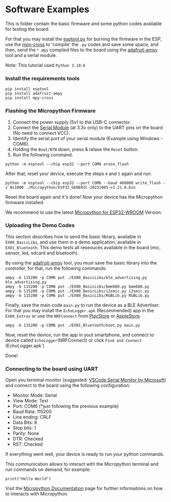 # Software Examples

This is folder contain the basic firmware and some python codes available for testing the board.

For that you may install the [esptool.py](https://github.com/espressif/esptool) for burning the firmware in the ESP, use the [mpy-cross](https://gitlab.com/alelec/mpy_cross) to 'compile' the `.py` codes and save some space, and then, send the `*.mpy` compiled files to the board using the [adafruit-ampy](https://github.com/scientifichackers/ampy) tool and a serial module.

Note: This tutorial used `Python 3.10.6`

### Install the requirements tools
```
pip install esptool
pip install adafruit-ampy
pip install mpy-cross
```

### Flashing the Micropython Firmware

1. Connect the power supply (5v) to the USB-C connector.
2. Connect the [Serial Module](https://www.smartkits.com.br/conversor-ftdi-ft232rl-com-chave-3-3v5v-vermelho?parceiro=9390&gad_source=1&gclid=Cj0KCQiAkKqsBhC3ARIsAEEjuJiISQHI6NMQX0_4cwJt9-WwlSEjd3k5F9d2lmZSCOJGGaLRyTsUmu4aAsqQEALw_wcB) (at 3.3v only) to the UART pins on the board (No need to connect VCC).
3. Identify the serial port of your serial module (Example using Windows - COM6).
4. Holding the `Boot/BTN` down, press & relase the `Reset` button.
5. Run the following command.

```
python -m esptool --chip esp32 --port COM6 erase_flash
```

After that, reset your device, execute the steps `4` and `5` again and run:

```
python -m esptool --chip esp32 --port COM6 --baud 460800 write_flash -z 0x1000 ./Micropython/ESP32_GENERIC-20231005-v1.21.0.bin
```

Reset the board again and it's done! Now your device has the Micropython firmware installed. 

We recommend to use the latest [Micropython for ESP32-WROOM](https://micropython.org/download/ESP32_GENERIC/) Version.

### Uploading the Demo Codes

This section describes how to send the basic library, available in `EX00_BasicLibs`, and use them in a demo application, available in `EX01_Bluetooth`. This demo tests all reseouces available in the board (mic, sensor, led, sdcard and bluetooth).

By using the [adafruit-ampy](https://github.com/scientifichackers/ampy) tool, you must save the basic library into the controller, for that, run the following commands:

```
ampy -b 115200 -p COM6 put ./EX00_BasicLibs/ble_advertising.py ble_advertising.py 
ampy -b 115200 -p COM6 put ./EX00_BasicLibs/bme680.py bme680.py 
ampy -b 115200 -p COM6 put ./EX00_BasicLibs/i2smic.py i2smic.py 
ampy -b 115200 -p COM6 put ./EX00_BasicLibs/RGBLib.py RGBLib.py 
```

Finally, save the main code `main.py` to run the device as a BLE Advertiser. For that you may install the `EchoLogger.apk` (Recommended) app in the `EX00_Extras` or use the `NRFConnect` from [PlayStore](https://play.google.com/store/apps/details?id=no.nordicsemi.android.mcp&pcampaignid=web_share) or [AppleStore](https://apps.apple.com/br/app/nrf-connect-for-mobile/id1054362403?platform=iphone).

```
ampy -b 115200 -p COM6 put ./EX01_Bluetooth/boot.py main.py 
```

Now, reset the device, run the app in yout smartphone, and connect to device called `EchoLogger`(NRFConnect) or click `Find and Connect` (EchoLogger.apk`)

Done!

### Connecting to the board using UART

Open you terminal monitor (suggested: [VSCode Serial Monitor by Microsoft](https://github.com/microsoft/vscode-serial-monitor_)) and connect to the board using the following configuration:

- Monitor Mode: Serial
- View Mode: Text
- Port: COM6 (*just following the previous example)
- Baud Rata: 115200
- Line ending: CRLF
- Data Bits: 8
- Stop bits: 1
- Parity: None
- DTR:  Checked
- RST: Checked

If everything went well, your device is ready to run your python commands.

This communication allows to interact with the Micropython terminal and run commands on demand, for example: 

```
print("Hello World")
```

Visit the [Micropython Documentation](https://docs.micropython.org/en/latest/) page for further informations on how to interacts with Micropython.
